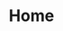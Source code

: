 ---
title: Home
metaTitle: Sons of God Ministries International | Empowering Leaders to Empower Nations
slide1: 
    header: Sons of God Ministries International
    subheader: "For as many as are led by the Spirit of God, those are the sons of God"
    button1: "/locations/freedom-fellowship-church"
    button2: "/events"
    button1text: Service Times
    button2text: Upcoming Events
    imagelink: https://static.pexels.com/photos/414727/pexels-photo-414727.jpeg
    videoid: 3Zi_zG6o4pU
    active: true 
slide2: 
    header: This is the second Header
    subheader: Check out this awesome event!
    button1: "/"
    button2: "/events"
    button1text: Service Times
    button2text: Upcoming Events
    imagelink: https://static.pexels.com/photos/414727/pexels-photo-414727.jpeg
    videoid: 
    active: false
grid1:
    header: Radio Show
    subheader: with Pastor Cris
    buttontext: New Episodes Every Week
    gridlink: /series/the-prophetic-voice-of-our-time
    image: 
grid2:
    header: Articles & Teachings
    subheader:
    buttontext: Recent Articles
    gridlink: /articles
    image:
grid3:
    header: Trainings & Outreaches
    subheader: 
    buttontext: See What's Happening
    gridlink: 
grid4:
    header: Services Times
    subheader: Join one of our church services
    buttontext: See Our Service Times
    gridlink: /locations/freedom-fellowship-church
    image: 
disableSearch: true
---